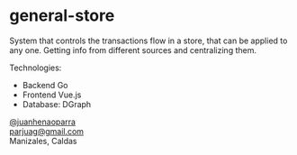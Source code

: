# general-store
System that controls the transactions flow in a store, that can be applied to any one. Getting info from different sources and centralizing them.

Technologies:
- Backend Go
- Frontend Vue.js
- Database: DGraph


[@juanhenaoparra](https://twitter.com/juanhenaoparra)  
<parjuag@gmail.com>  
Manizales, Caldas  
